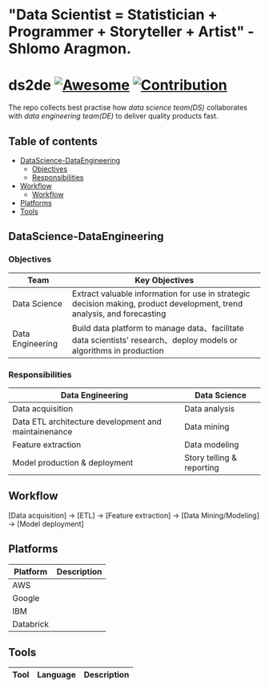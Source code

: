 # "Data Scientist = Statistician + Programmer + Storyteller + Artist" - Shlomo Aragmon.

# ds2de [![Awesome](https://cdn.rawgit.com/sindresorhus/awesome/d7305f38d29fed78fa85652e3a63e154dd8e8829/media/badge.svg)](https://github.com/sindresorhus/awesome) [![Contribution](https://img.shields.io/badge/contributions-welcome-brightgreen.svg?style=flat)](https://github.com/liukelinlin/ds2de)
The repo collects best practise how _data science team(DS)_ collaborates with _data engineering team(DE)_ to deliver quality products fast.

## Table of contents

* [DataScience-DataEngineering](#DataScience-DataEngineering)
  * [Objectives](#Objectives)
  * [Responsibilities](#Responsibilities)
* [Workflow](#Workflow)
  * [Workflow](#Workflow)
* [Platforms](#Platforms)
* [Tools](#Tools)

## DataScience-DataEngineering

### Objectives

| Team| Key Objectives |
|----|----|
| Data Science | Extract valuable information for use in strategic decision making, product development, trend analysis, and forecasting |
| Data Engineering | Build data platform to manage data、facilitate data scientists' research、deploy models or algorithms in production |

### Responsibilities
| Data Engineering | Data Science |
|----|----|
| Data acquisition | Data analysis |
| Data ETL architecture development and maintainenance | Data mining |
| Feature extraction| Data modeling|
| Model production & deployment| Story telling & reporting|

## Workflow
[Data acquisition] -> [ETL] -> [Feature extraction] -> [Data Mining/Modeling] -> [Model deployment]

## Platforms
| Platform | Description |
|----|----|
|AWS||
|Google||
|IBM||
|Databrick||

## Tools
| Tool | Language | Description |
|----|----|----|
